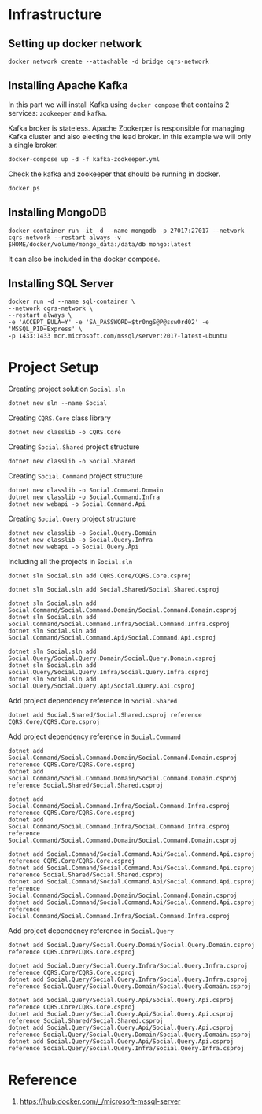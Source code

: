 # Infrastructure

## Setting up docker network

```
docker network create --attachable -d bridge cqrs-network
```

## Installing Apache Kafka
In this part we will install Kafka using <code>docker compose</code> that contains 2 services: <code>zookeeper</code> and <code>kafka</code>.

Kafka broker is stateless. Apache Zookerper is responsible for managing Kafka cluster and also electing the lead broker. In this example we will only a single broker.

```
docker-compose up -d -f kafka-zookeeper.yml
```

Check the kafka and zookeeper that should be running in docker.

```
docker ps
```

## Installing MongoDB

```
docker container run -it -d --name mongodb -p 27017:27017 --network cqrs-network --restart always -v $HOME/docker/volume/mongo_data:/data/db mongo:latest
```

It can also be included in the docker compose.

## Installing SQL Server 
```
docker run -d --name sql-container \
--network cqrs-network \
--restart always \
-e 'ACCEPT_EULA=Y' -e 'SA_PASSWORD=$tr0ngS@P@ssw0rd02' -e 'MSSQL_PID=Express' \
-p 1433:1433 mcr.microsoft.com/mssql/server:2017-latest-ubuntu 
```

# Project Setup

Creating project solution <code>Social.sln</code>
```
dotnet new sln --name Social
```

Creating <code>CQRS.Core</code> class library
```
dotnet new classlib -o CQRS.Core
```

Creating <code>Social.Shared</code> project structure
```
dotnet new classlib -o Social.Shared
```

Creating <code>Social.Command</code> project structure
```
dotnet new classlib -o Social.Command.Domain
dotnet new classlib -o Social.Command.Infra
dotnet new webapi -o Social.Command.Api
```

Creating <code>Social.Query</code> project structure
```
dotnet new classlib -o Social.Query.Domain
dotnet new classlib -o Social.Query.Infra
dotnet new webapi -o Social.Query.Api
```

Including all the projects in <code>Social.sln</code>
```
dotnet sln Social.sln add CQRS.Core/CQRS.Core.csproj

dotnet sln Social.sln add Social.Shared/Social.Shared.csproj

dotnet sln Social.sln add Social.Command/Social.Command.Domain/Social.Command.Domain.csproj
dotnet sln Social.sln add Social.Command/Social.Command.Infra/Social.Command.Infra.csproj
dotnet sln Social.sln add Social.Command/Social.Command.Api/Social.Command.Api.csproj

dotnet sln Social.sln add Social.Query/Social.Query.Domain/Social.Query.Domain.csproj
dotnet sln Social.sln add Social.Query/Social.Query.Infra/Social.Query.Infra.csproj
dotnet sln Social.sln add Social.Query/Social.Query.Api/Social.Query.Api.csproj
```

Add project dependency reference in <code>Social.Shared</code>
```
dotnet add Social.Shared/Social.Shared.csproj reference CQRS.Core/CQRS.Core.csproj
```

Add project dependency reference in <code>Social.Command</code>
```
dotnet add Social.Command/Social.Command.Domain/Social.Command.Domain.csproj reference CQRS.Core/CQRS.Core.csproj
dotnet add Social.Command/Social.Command.Domain/Social.Command.Domain.csproj reference Social.Shared/Social.Shared.csproj

dotnet add Social.Command/Social.Command.Infra/Social.Command.Infra.csproj reference CQRS.Core/CQRS.Core.csproj
dotnet add Social.Command/Social.Command.Infra/Social.Command.Infra.csproj reference Social.Command/Social.Command.Domain/Social.Command.Domain.csproj

dotnet add Social.Command/Social.Command.Api/Social.Command.Api.csproj reference CQRS.Core/CQRS.Core.csproj
dotnet add Social.Command/Social.Command.Api/Social.Command.Api.csproj reference Social.Shared/Social.Shared.csproj
dotnet add Social.Command/Social.Command.Api/Social.Command.Api.csproj reference Social.Command/Social.Command.Domain/Social.Command.Domain.csproj
dotnet add Social.Command/Social.Command.Api/Social.Command.Api.csproj reference Social.Command/Social.Command.Infra/Social.Command.Infra.csproj
```

Add project dependency reference in <code>Social.Query</code>
```
dotnet add Social.Query/Social.Query.Domain/Social.Query.Domain.csproj reference CQRS.Core/CQRS.Core.csproj

dotnet add Social.Query/Social.Query.Infra/Social.Query.Infra.csproj reference CQRS.Core/CQRS.Core.csproj
dotnet add Social.Query/Social.Query.Infra/Social.Query.Infra.csproj reference Social.Query/Social.Query.Domain/Social.Query.Domain.csproj

dotnet add Social.Query/Social.Query.Api/Social.Query.Api.csproj reference CQRS.Core/CQRS.Core.csproj
dotnet add Social.Query/Social.Query.Api/Social.Query.Api.csproj reference Social.Shared/Social.Shared.csproj
dotnet add Social.Query/Social.Query.Api/Social.Query.Api.csproj reference Social.Query/Social.Query.Domain/Social.Query.Domain.csproj
dotnet add Social.Query/Social.Query.Api/Social.Query.Api.csproj reference Social.Query/Social.Query.Infra/Social.Query.Infra.csproj
```

# Reference
1. https://hub.docker.com/_/microsoft-mssql-server
